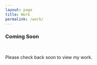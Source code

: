 ```yaml
---
layout: page
title: Work
permalink: /work/
---
```


<main>
    <h3 class="center">Coming Soon</h3>
    <br>
    <p class="center">Please check back soon to view my work.</p>
</main>